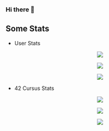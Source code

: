 ### Hi there 👋

<!--
**van-Art/van-Art** is a ✨ _special_ ✨ repository because its `README.md` (this file) appears on your GitHub profile.

Here are some ideas to get you started:

- 🔭 I’m currently working on ...
- 🌱 I’m currently learning ...
- 👯 I’m looking to collaborate on ...
- 🤔 I’m looking for help with ...
- 💬 Ask me about ...
- 📫 How to reach me: ...
- 😄 Pronouns: ...
- ⚡ Fun fact: ...
-->
## Some Stats

* User Stats

<p align="center">
  <a href="https://github.com/van-Art">
    <img src="https://github-readme-stats.vercel.app/api?username=van-Art&count_private=true&show_icons=true&theme=radical">
  </a>
</p>

<p align="center">
  <a href="https://github.com/van-Art">
    <img src="https://github-readme-stats.vercel.app/api/top-langs/?username=van-Art&theme=radical">
  </a>
</p>

<p align="center">
  <a href="https://github.com/van-Art">
    <img src="https://raw.githubusercontent.com/madebypixel02/madebypixel02/output/github-contribution-grid-snake.svg">
  </a>
</p>

* 42 Cursus Stats

<p align="center">
  <a href="https://profile.intra.42.fr/users/vtorosya">
    <img src="https://badgen.net/badge/Born2Code/vtorosya/blue?cache=86400&icon=https://meta.intra.42.fr/images/42_logo.svg">
  </a>
</p>

<p align="center">
  <a href="https://github.com/van-Art/Trouble-Temple">
    <img src="https://badge42.vercel.app/api/v2/cl2hu08a1003009jrwfa6lv8w/stats?cursusId=21&coalitionId=undefined">
  </a> 
</p>

<p align="center">
  <a href="https://github.com/van-Art/42 Yereven Cursus">
    <img src="https://github-readme-stats.vercel.app/api/pin/?username=van-Art&repo=van-Art&theme=radical">
  </a>
</p>

